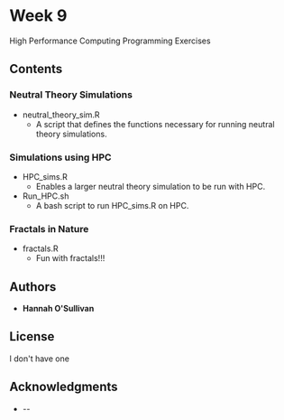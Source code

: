 # Week 9

High Performance Computing Programming Exercises

## Contents

### Neutral Theory Simulations
* neutral_theory_sim.R
    * A script that defines the functions necessary for
    running neutral theory simulations.

### Simulations using HPC
* HPC_sims.R
    * Enables a larger neutral theory simulation to be run
    with HPC.
* Run_HPC.sh
    * A bash script to run HPC_sims.R on HPC. 

### Fractals in Nature
* fractals.R
    * Fun with fractals!!!

## Authors

* **Hannah O'Sullivan**

## License

I don't have one

## Acknowledgments

* --
